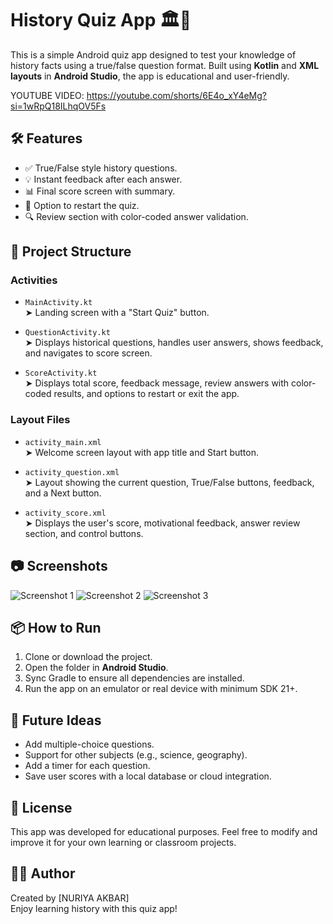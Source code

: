 # History Quiz App 🏛️📱

This is a simple Android quiz app designed to test your knowledge of history facts using a true/false question format. Built using **Kotlin** and **XML layouts** in **Android Studio**, the app is educational and user-friendly.

 YOUTUBE VIDEO:
https://youtube.com/shorts/6E4o_xY4eMg?si=1wRpQ18ILhqOV5Fs

## 🛠 Features

- ✅ True/False style history questions.
- 💡 Instant feedback after each answer.
- 📊 Final score screen with summary.
- 🔁 Option to restart the quiz.
- 🔍 Review section with color-coded answer validation.

## 📁 Project Structure

### Activities

- `MainActivity.kt`  
  ➤ Landing screen with a "Start Quiz" button.

- `QuestionActivity.kt`  
  ➤ Displays historical questions, handles user answers, shows feedback, and navigates to score screen.

- `ScoreActivity.kt`  
  ➤ Displays total score, feedback message, review answers with color-coded results, and options to restart or exit the app.

### Layout Files

- `activity_main.xml`  
  ➤ Welcome screen layout with app title and Start button.

- `activity_question.xml`  
  ➤ Layout showing the current question, True/False buttons, feedback, and a Next button.

- `activity_score.xml`  
  ➤ Displays the user's score, motivational feedback, answer review section, and control buttons.

## 📷 Screenshots

![Screenshot 1](./screenshot1.png)
![Screenshot 2](./screenshot2.png)
![Screenshot 3](./screenshot3.png)


## 📦 How to Run

1. Clone or download the project.
2. Open the folder in **Android Studio**.
3. Sync Gradle to ensure all dependencies are installed.
4. Run the app on an emulator or real device with minimum SDK 21+.

## 🚀 Future Ideas

- Add multiple-choice questions.
- Support for other subjects (e.g., science, geography).
- Add a timer for each question.
- Save user scores with a local database or cloud integration.

## 📝 License

This app was developed for educational purposes. Feel free to modify and improve it for your own learning or classroom projects.



## 👨‍💻 Author

Created by [NURIYA AKBAR]  
Enjoy learning history with this quiz app!
